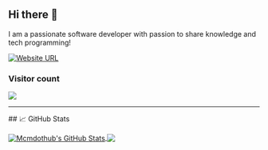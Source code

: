 ## Hi there 👋

I am a passionate software developer with passion to share knowledge and tech programming!

[![Website URL](https://img.shields.io/static/v1?color=green&label=mcmdothub&logo=website&logoColor=white&style=for-the-badge&message=Browse)](https://mcmdothub.netlify.app/)

### Visitor count
<img src="https://profile-counter.glitch.me/mcmdothub/count.svg" />

<hr/>
## &#x1f4c8; GitHub Stats

<p><a href="https://github.com/bhrugen/bhrugen">
  <img align="center" src="https://github-readme-stats.vercel.app/api?username=mcmdothub&show_icons=true&line_height=27&count_private=true&title_color=ffffff&text_color=c9cacc&icon_color=2bbc8a&bg_color=1d1f21" alt="Mcmdothub's GitHub Stats" />
</a>
<a href="https://github.com/mcmdothub/mcmdothub">
  <img align="center" src="https://github-readme-stats.vercel.app/api/top-langs/?username=mcmdothub&hide=java,html,tex&title_color=ffffff&text_color=c9cacc&icon_color=2bbc8a&bg_color=1d1f21&langs_count=3" />
</a>

</p>

<!--
**mcmdothub/mcmdothub** is a ✨ _special_ ✨ repository because its `README.md` (this file) appears on your GitHub profile.

Here are some ideas to get you started:

- 🔭 I’m currently working on ...
- 🌱 I’m currently learning ...
- 👯 I’m looking to collaborate on ...
- 🤔 I’m looking for help with ...
- 💬 Ask me about ...
- 📫 How to reach me: ...
- 😄 Pronouns: ...
- ⚡ Fun fact: ...
-->
